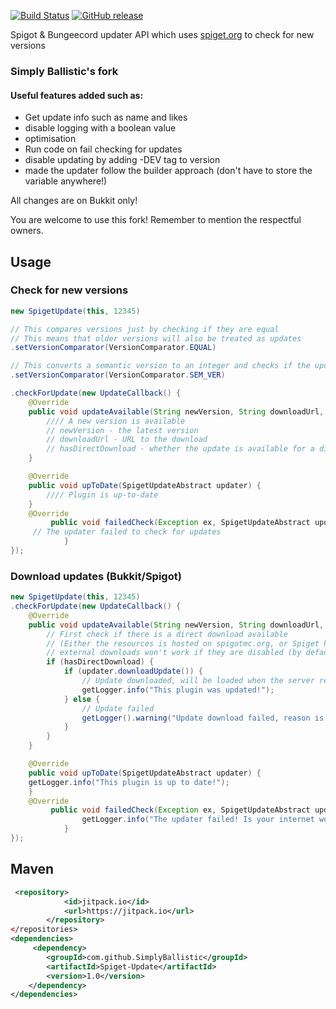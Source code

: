 [![Build Status](https://travis-ci.org/InventivetalentDev/SpigetUpdater.svg?branch=master)](https://travis-ci.org/InventivetalentDev/SpigetUpdater)
[![GitHub release](https://img.shields.io/github/release/InventivetalentDev/SpigetUpdater.svg)](https://github.com/InventivetalentDev/SpigetUpdater)


Spigot & Bungeecord updater API which uses [spiget.org](https://spiget.org) to check for new versions

### Simply Ballistic's fork
#### Useful features added such as: 
- Get update info such as name and likes
- disable logging with a boolean value 
- optimisation 
- Run code on fail checking for updates
- disable updating by adding -DEV tag to version 
- made the updater follow the builder approach (don't have to store the variable anywhere!)

All changes are on Bukkit only!

You are welcome to use this fork! Remember to mention the respectful owners. 

## Usage

### Check for new versions

```Java
new SpigetUpdate(this, 12345)

// This compares versions just by checking if they are equal
// This means that older versions will also be treated as updates
.setVersionComparator(VersionComparator.EQUAL)

// This converts a semantic version to an integer and checks if the updated version is greater
.setVersionComparator(VersionComparator.SEM_VER)

.checkForUpdate(new UpdateCallback() {
	@Override
	public void updateAvailable(String newVersion, String downloadUrl, boolean hasDirectDownload,SpigetUpdateAbstract updater) {
		//// A new version is available
		// newVersion - the latest version
		// downloadUrl - URL to the download
		// hasDirectDownload - whether the update is available for a direct download on spiget.org
	}

	@Override
	public void upToDate(SpigetUpdateAbstract updater) {
		//// Plugin is up-to-date
	}
	@Override
         public void failedCheck(Exception ex, SpigetUpdateAbstract updater) {
	 // The updater failed to check for updates
            }
});
```


### Download updates (Bukkit/Spigot)
```Java
new SpigetUpdate(this, 12345)
.checkForUpdate(new UpdateCallback() {
	@Override
	public void updateAvailable(String newVersion, String downloadUrl, boolean hasDirectDownload,SpigetUpdateAbstract updater) {
		// First check if there is a direct download available
		// (Either the resources is hosted on spigotmc.org, or Spiget has a cached version to download)
		// external downloads won't work if they are disabled (by default) in spiget.properties
		if (hasDirectDownload) {
			if (updater.downloadUpdate()) {
				// Update downloaded, will be loaded when the server restarts
				getLogger.info("This plugin was updated!");
			} else {
				// Update failed
				getLogger().warning("Update download failed, reason is " + updater.getFailReason());
			}
		}
	}

	@Override
	public void upToDate(SpigetUpdateAbstract updater) {
	getLogger.info("This plugin is up to date!");
	}
	@Override
         public void failedCheck(Exception ex, SpigetUpdateAbstract updater) {
                getLogger.info("The updater failed! Is your internet working?");
            }
});
```

## Maven
```xml
 <repository>
            <id>jitpack.io</id>
            <url>https://jitpack.io</url>
        </repository>
</repositories>
<dependencies>
     <dependency>
        <groupId>com.github.SimplyBallistic</groupId>
        <artifactId>Spiget-Update</artifactId>
        <version>1.0</version>
    </dependency>
</dependencies>
```
